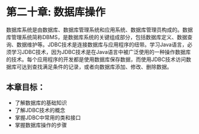 # 第二十章: 数据库操作 #
数据库系统是由数据库、数据库管理系统和应用系统、数据库管理员构成的。数据库管理系统简称DBMS，是数据库系统的关键组成部分，包括数据库定义、数据查询、数据维护等。JDBC技术是连接数据库与应用程序的纽带。学习Java语言，必须学习JDBC技术，因为JDBC技术是在Java语言中被广泛使用的一种操作数据库的技术。每个应用程序的开发都是使用数据库保存数据，而使用JDBC技术访问数据库可达到查找满足条件的记录，或者向数据库添加、修改、删除数据。

## 本章目标：
- 了解数据库的基础知识
- 了解JDBC技术的概念
- 掌握JDBC中常用的类和接口
- 掌握数据库操作的步骤